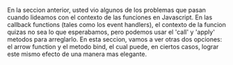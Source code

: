 En la seccion anterior, usted vio algunos de los problemas que pasan cuando lideamos con
el contexto de las funciones en Javascript. En las callback functions (tales como los event
handlers), el contexto de la funcion quizas no sea lo que esperabamos, pero podemos usar
el 'call' y 'apply' metodos para arreglarlo. En esta seccion, vamos a ver otras dos opciones:
el arrow function y el metodo bind, el cual puede, en ciertos casos, lograr este mismo efecto
de una manera mas elegante.